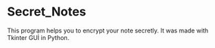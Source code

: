 # Secret_Notes
 This program helps you to encrypt your note secretly.
 It was made with Tkinter GUİ in Python.
